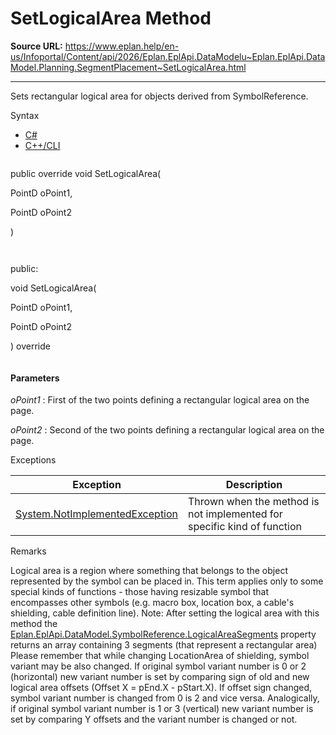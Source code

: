 # SetLogicalArea Method

**Source URL:** https://www.eplan.help/en-us/Infoportal/Content/api/2026/Eplan.EplApi.DataModelu~Eplan.EplApi.DataModel.Planning.SegmentPlacement~SetLogicalArea.html

---

Sets rectangular logical area for objects derived from SymbolReference.

Syntax

- [C#](#i-syntax-CS)
- [C++/CLI](#i-syntax-CPP2005)

```
```
public override void SetLogicalArea( 

   PointD oPoint1,

   PointD oPoint2

)
```
```

```
```
public:

void SetLogicalArea( 

   PointD oPoint1,

   PointD oPoint2

) override
```
```

#### Parameters

*oPoint1*
:   First of the two points defining a rectangular logical area on the page.

*oPoint2*
:   Second of the two points defining a rectangular logical area on the page.

Exceptions

| Exception | Description |
| --- | --- |
| [System.NotImplementedException](#) | Thrown when the method is not implemented for specific kind of function |

Remarks

Logical area is a region where something that belongs to the object represented by the symbol can be placed in. This term applies only to some special kinds of functions - those having resizable symbol that encompasses other symbols (e.g. macro box, location box, a cable's shielding, cable definition line). Note: After setting the logical area with this method the [Eplan.EplApi.DataModel.SymbolReference.LogicalAreaSegments](Eplan.EplApi.DataModelu~Eplan.EplApi.DataModel.SymbolReference~LogicalAreaSegments.html) property returns an array containing 3 segments (that represent a rectangular area) Please remember that while changing LocationArea of shielding, symbol variant may be also changed. If original symbol variant number is 0 or 2 (horizontal) new variant number is set by comparing sign of old and new logical area offsets (Offset X = pEnd.X - pStart.X). If offset sign changed, symbol variant number is changed from 0 is 2 and vice versa. Analogically, if original symbol variant number is 1 or 3 (vertical) new variant number is set by comparing Y offsets and the variant number is changed or not.
